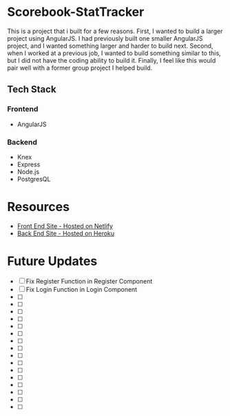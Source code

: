 # Scorebook-StatTracker

This is a project that i built for a few reasons.  First, I wanted to build a larger project using AngularJS.  I had previously built one smaller AngularJS project, and I wanted something larger and harder to build next.  Second, when I worked at a previous job, I wanted to build something similar to this, but I did not have the coding ability to build it.  Finally, I feel like this would pair well with a former group project I helped build.

## Tech Stack
### Frontend
* AngularJS

### Backend
* Knex
* Express
* Node.js
* PostgresQL

# Resources
* [Front End Site - Hosted on Netlify](https://scorebook-adm.netlify.app/)
* [Back End Site - Hosted on Heroku](https://scorebook-adm.herokuapp.com/)
 
 # Future Updates
 - [ ] Fix Register Function in Register Component
 - [ ] Fix Login Function in Login Component
 - [ ] 
 - [ ] 
 - [ ] 
 - [ ] 
 - [ ] 
 - [ ] 
 - [ ] 
 - [ ] 
 - [ ] 
 - [ ] 
 - [ ] 
 - [ ] 
 - [ ] 
 - [ ] 
 - [ ] 
 - [ ] 